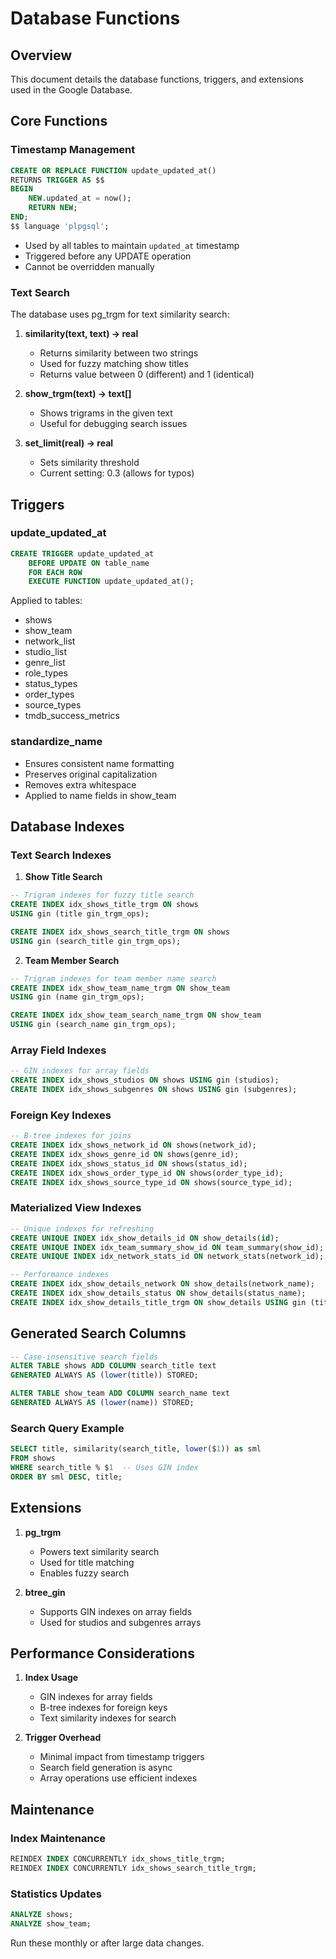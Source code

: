 # Database Functions

## Overview

This document details the database functions, triggers, and extensions used in the Google Database.

## Core Functions

### Timestamp Management

```sql
CREATE OR REPLACE FUNCTION update_updated_at()
RETURNS TRIGGER AS $$
BEGIN
    NEW.updated_at = now();
    RETURN NEW;
END;
$$ language 'plpgsql';
```

- Used by all tables to maintain `updated_at` timestamp
- Triggered before any UPDATE operation
- Cannot be overridden manually

### Text Search

The database uses pg_trgm for text similarity search:

1. **similarity(text, text) → real**
   - Returns similarity between two strings
   - Used for fuzzy matching show titles
   - Returns value between 0 (different) and 1 (identical)

2. **show_trgm(text) → text[]**
   - Shows trigrams in the given text
   - Useful for debugging search issues

3. **set_limit(real) → real**
   - Sets similarity threshold
   - Current setting: 0.3 (allows for typos)

## Triggers

### update_updated_at
```sql
CREATE TRIGGER update_updated_at
    BEFORE UPDATE ON table_name
    FOR EACH ROW
    EXECUTE FUNCTION update_updated_at();
```

Applied to tables:
- shows
- show_team
- network_list
- studio_list
- genre_list
- role_types
- status_types
- order_types
- source_types
- tmdb_success_metrics

### standardize_name
- Ensures consistent name formatting
- Preserves original capitalization
- Removes extra whitespace
- Applied to name fields in show_team

## Database Indexes

### Text Search Indexes

1. **Show Title Search**
```sql
-- Trigram indexes for fuzzy title search
CREATE INDEX idx_shows_title_trgm ON shows 
USING gin (title gin_trgm_ops);

CREATE INDEX idx_shows_search_title_trgm ON shows 
USING gin (search_title gin_trgm_ops);
```

2. **Team Member Search**
```sql
-- Trigram indexes for team member name search
CREATE INDEX idx_show_team_name_trgm ON show_team 
USING gin (name gin_trgm_ops);

CREATE INDEX idx_show_team_search_name_trgm ON show_team 
USING gin (search_name gin_trgm_ops);
```

### Array Field Indexes
```sql
-- GIN indexes for array fields
CREATE INDEX idx_shows_studios ON shows USING gin (studios);
CREATE INDEX idx_shows_subgenres ON shows USING gin (subgenres);
```

### Foreign Key Indexes
```sql
-- B-tree indexes for joins
CREATE INDEX idx_shows_network_id ON shows(network_id);
CREATE INDEX idx_shows_genre_id ON shows(genre_id);
CREATE INDEX idx_shows_status_id ON shows(status_id);
CREATE INDEX idx_shows_order_type_id ON shows(order_type_id);
CREATE INDEX idx_shows_source_type_id ON shows(source_type_id);
```

### Materialized View Indexes
```sql
-- Unique indexes for refreshing
CREATE UNIQUE INDEX idx_show_details_id ON show_details(id);
CREATE UNIQUE INDEX idx_team_summary_show_id ON team_summary(show_id);
CREATE UNIQUE INDEX idx_network_stats_id ON network_stats(network_id);

-- Performance indexes
CREATE INDEX idx_show_details_network ON show_details(network_name);
CREATE INDEX idx_show_details_status ON show_details(status_name);
CREATE INDEX idx_show_details_title_trgm ON show_details USING gin (title gin_trgm_ops);
```

## Generated Search Columns
```sql
-- Case-insensitive search fields
ALTER TABLE shows ADD COLUMN search_title text 
GENERATED ALWAYS AS (lower(title)) STORED;

ALTER TABLE show_team ADD COLUMN search_name text 
GENERATED ALWAYS AS (lower(name)) STORED;
```

### Search Query Example
```sql
SELECT title, similarity(search_title, lower($1)) as sml
FROM shows
WHERE search_title % $1  -- Uses GIN index
ORDER BY sml DESC, title;
```

## Extensions

1. **pg_trgm**
   - Powers text similarity search
   - Used for title matching
   - Enables fuzzy search

2. **btree_gin**
   - Supports GIN indexes on array fields
   - Used for studios and subgenres arrays

## Performance Considerations

1. **Index Usage**
   - GIN indexes for array fields
   - B-tree indexes for foreign keys
   - Text similarity indexes for search

2. **Trigger Overhead**
   - Minimal impact from timestamp triggers
   - Search field generation is async
   - Array operations use efficient indexes

## Maintenance

### Index Maintenance
```sql
REINDEX INDEX CONCURRENTLY idx_shows_title_trgm;
REINDEX INDEX CONCURRENTLY idx_shows_search_title_trgm;
```

### Statistics Updates
```sql
ANALYZE shows;
ANALYZE show_team;
```

Run these monthly or after large data changes.
